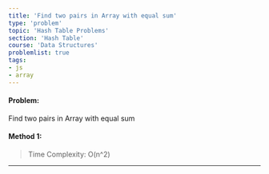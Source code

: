 ```yaml
---
title: 'Find two pairs in Array with equal sum'
type: 'problem'
topic: 'Hash Table Problems'
section: 'Hash Table'
course: 'Data Structures'
problemlist: true
tags:
- js
- array
---
```

#### Problem:
Find two pairs in Array with equal sum

#### Method 1:

> Time Complexity: O(n^2)


---

